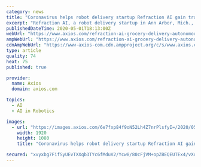 ```yaml
---
category: news
title: "Coronavirus helps robot delivery startup Refraction AI gain traction"
excerpt: "Refraction AI, a robot delivery startup in Ann Arbor, Mich., was having trouble gaining traction before the pandemic — and now, it's racing to capitalize on our stay-at-home mentality. Why it matters: In the midst of the pain and suffering from a crisis,"
publishedDateTime: 2020-05-01T18:13:00Z
webUrl: "https://www.axios.com/refraction-ai-grocery-delivery-autonomous-ann-arbor-611e65fa-65d7-4b30-a8d4-de1b85c720fb.html"
ampWebUrl: "https://www.axios.com/refraction-ai-grocery-delivery-autonomous-ann-arbor-611e65fa-65d7-4b30-a8d4-de1b85c720fb.html"
cdnAmpWebUrl: "https://www-axios-com.cdn.ampproject.org/c/s/www.axios.com/refraction-ai-grocery-delivery-autonomous-ann-arbor-611e65fa-65d7-4b30-a8d4-de1b85c720fb.html"
type: article
quality: 74
heat: 75
published: true

provider:
  name: Axios
  domain: axios.com

topics:
  - AI
  - AI in Robotics

images:
  - url: "https://images.axios.com/6e7fxp84f9oN52Lh4Z7nrPlsfyI=/2020/05/01/1588353067194.png"
    width: 1920
    height: 1080
    title: "Coronavirus helps robot delivery startup Refraction AI gain traction"

secured: "xvyxbg7FifSyUEvTXXqb3TYc6fMduV2/Ycw8/80cFjVM+opZBEQEUTEx4/vXq0jVw+zMrveUN3m92PpYwNa4ddsbyKWobtrJYCtlmUb7TlMWh+eO+nqduSbM8pjuSI0N7EUPMMYOjT35FqdwNVQu3Bcj1uMCTs4LxDfHPzHCd16/1OuUdUP9hWU/+wm4mOCN+s1b5+ZB8rJCJiL7BC+Y/6i8/BGNc8eoOhlz1OEHf3V7e2u1Oh/EAlLEB/11oUeSTSR0VL+UDvZMlEHAnp74uqTwNzICMJgT4Z+nPoI9zIO2x8Fcjn1mSHlJuvYshe4ZoKtkq/FF7lHTcLJwZGahwh5Zx/32MYGYxnDAfRQdg3JvqCMz3pa0r79uO3hgh1k1hDEzsZ+gWhdDm28Ckmiusd0MqeOk8y05Q43EXL9TRx/MNJMNIpmsUv5dlVSa+2A4e8FyAOh+U8n78XTTcJkmtzkNUFE2hXuE4fKK0rZiDQs=;1L58b5S7Mwu7/Uh4vktVNA=="
---
```


